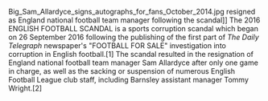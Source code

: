 Big_Sam_Allardyce_signs_autographs_for_fans_October_2014.jpg resigned as England national football team manager following the scandal]] The 2016 ENGLISH FOOTBALL SCANDAL is a sports corruption scandal which began on 26 September 2016 following the publishing of the first part of _The Daily Telegraph_ newspaper's "FOOTBALL FOR SALE" investigation into corruption in English football.[1] The scandal resulted in the resignation of England national football team manager Sam Allardyce after only one game in charge, as well as the sacking or suspension of numerous English Football League club staff, including Barnsley assistant manager Tommy Wright.[2]
